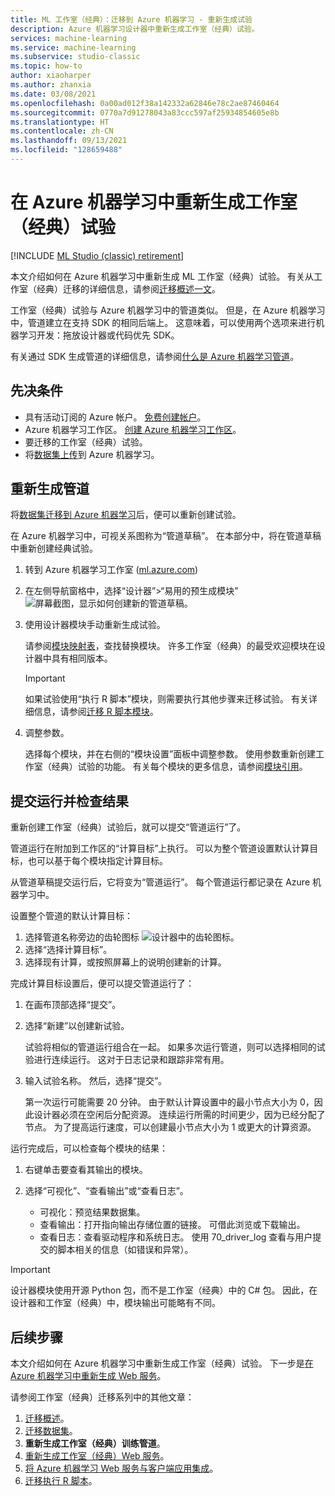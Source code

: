 ```yaml
---
title: ML 工作室（经典）：迁移到 Azure 机器学习 - 重新生成试验
description: Azure 机器学习设计器中重新生成工作室（经典）试验。
services: machine-learning
ms.service: machine-learning
ms.subservice: studio-classic
ms.topic: how-to
author: xiaoharper
ms.author: zhanxia
ms.date: 03/08/2021
ms.openlocfilehash: 0a00ad012f38a142332a62846e78c2ae87460464
ms.sourcegitcommit: 0770a7d91278043a83ccc597af25934854605e8b
ms.translationtype: HT
ms.contentlocale: zh-CN
ms.lasthandoff: 09/13/2021
ms.locfileid: "128659488"
---
```

# <a name="rebuild-a-studio-classic-experiment-in-azure-machine-learning"></a>在 Azure 机器学习中重新生成工作室（经典）试验

[!INCLUDE [ML Studio (classic) retirement](../../includes/machine-learning-studio-classic-deprecation.md)]

本文介绍如何在 Azure 机器学习中重新生成 ML 工作室（经典）试验。 有关从工作室（经典）迁移的详细信息，请参阅[迁移概述一文](migrate-overview.md)。

工作室（经典）试验与 Azure 机器学习中的管道类似。 但是，在 Azure 机器学习中，管道建立在支持 SDK 的相同后端上。 这意味着，可以使用两个选项来进行机器学习开发：拖放设计器或代码优先 SDK。

有关通过 SDK 生成管道的详细信息，请参阅[什么是 Azure 机器学习管道](concept-ml-pipelines.md#building-pipelines-with-the-python-sdk)。


## <a name="prerequisites"></a>先决条件

- 具有活动订阅的 Azure 帐户。 [免费创建帐户](https://azure.microsoft.com/free/?WT.mc_id=A261C142F)。
- Azure 机器学习工作区。 [创建 Azure 机器学习工作区](how-to-manage-workspace.md#create-a-workspace)。
- 要迁移的工作室（经典）试验。
- 将[数据集上传](migrate-register-dataset.md)到 Azure 机器学习。

## <a name="rebuild-the-pipeline"></a>重新生成管道

将[数据集迁移到 Azure 机器学习](migrate-register-dataset.md)后，便可以重新创建试验。

在 Azure 机器学习中，可视关系图称为“管道草稿”。 在本部分中，将在管道草稿中重新创建经典试验。

1. 转到 Azure 机器学习工作室 ([ml.azure.com](https://ml.azure.com))
1. 在左侧导航窗格中，选择“设计器”>“易用的预生成模块” ![屏幕截图，显示如何创建新的管道草稿。](./media/tutorial-designer-automobile-price-train-score/launch-designer.png)

1. 使用设计器模块手动重新生成试验。
    
    请参阅[模块映射表](migrate-overview.md#studio-classic-and-designer-module-mapping)，查找替换模块。 许多工作室（经典）的最受欢迎模块在设计器中具有相同版本。

    > [!Important]
    > 如果试验使用“执行 R 脚本”模块，则需要执行其他步骤来迁移试验。 有关详细信息，请参阅[迁移 R 脚本模块](migrate-execute-r-script.md)。

1. 调整参数。
    
    选择每个模块，并在右侧的“模块设置”面板中调整参数。 使用参数重新创建工作室（经典）试验的功能。 有关每个模块的更多信息，请参阅[模块引用](./algorithm-module-reference/module-reference.md)。

## <a name="submit-a-run-and-check-results"></a>提交运行并检查结果

重新创建工作室（经典）试验后，就可以提交“管道运行”了。

管道运行在附加到工作区的“计算目标”上执行。 可以为整个管道设置默认计算目标，也可以基于每个模块指定计算目标。

从管道草稿提交运行后，它将变为“管道运行”。 每个管道运行都记录在 Azure 机器学习中。

设置整个管道的默认计算目标：
1. 选择管道名称旁边的齿轮图标 ![设计器中的齿轮图标](./media/tutorial-designer-automobile-price-train-score/gear-icon.png)。
1. 选择“选择计算目标”。
1. 选择现有计算，或按照屏幕上的说明创建新的计算。

完成计算目标设置后，便可以提交管道运行了：

1. 在画布顶部选择“提交”。
1. 选择“新建”以创建新试验。
    
    试验将相似的管道运行组合在一起。 如果多次运行管道，则可以选择相同的试验进行连续运行。 这对于日志记录和跟踪非常有用。
1. 输入试验名称。 然后，选择“提交”。

    第一次运行可能需要 20 分钟。 由于默认计算设置中的最小节点大小为 0，因此设计器必须在空闲后分配资源。 连续运行所需的时间更少，因为已经分配了节点。 为了提高运行速度，可以创建最小节点大小为 1 或更大的计算资源。

运行完成后，可以检查每个模块的结果：

1. 右键单击要查看其输出的模块。
1. 选择“可视化”、“查看输出”或“查看日志”。

    - 可视化：预览结果数据集。
    - 查看输出：打开指向输出存储位置的链接。 可借此浏览或下载输出。 
    - 查看日志：查看驱动程序和系统日志。 使用 70_driver_log 查看与用户提交的脚本相关的信息（如错误和异常）。

> [!IMPORTANT]
> 设计器模块使用开源 Python 包，而不是工作室（经典）中的 C# 包。 因此，在设计器和工作室（经典）中，模块输出可能略有不同。 


## <a name="next-steps"></a>后续步骤

本文介绍如何在 Azure 机器学习中重新生成工作室（经典）试验。 下一步是[在 Azure 机器学习中重新生成 Web 服务](migrate-rebuild-web-service.md)。


请参阅工作室（经典）迁移系列中的其他文章：

1. [迁移概述](migrate-overview.md)。
1. [迁移数据集](migrate-register-dataset.md)。
1. **重新生成工作室（经典）训练管道**。
1. [重新生成工作室（经典）Web 服务](migrate-rebuild-web-service.md)。
1. [将 Azure 机器学习 Web 服务与客户端应用集成](migrate-rebuild-integrate-with-client-app.md)。
1. [迁移执行 R 脚本](migrate-execute-r-script.md)。